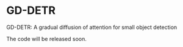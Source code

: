 # GD-DETR
GD-DETR: A gradual diffusion of attention for small object detection

The code will be released soon.
